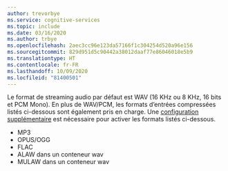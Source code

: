 ```yaml
---
author: trevorbye
ms.service: cognitive-services
ms.topic: include
ms.date: 03/16/2020
ms.author: trbye
ms.openlocfilehash: 2aec3cc96e123da57166f1c304254d520a96e156
ms.sourcegitcommit: 829d951d5c90442a38012daaf77e86046018e5b9
ms.translationtype: HT
ms.contentlocale: fr-FR
ms.lasthandoff: 10/09/2020
ms.locfileid: "81400501"
---
```

Le format de streaming audio par défaut est WAV (16 KHz ou 8 KHz, 16 bits et PCM Mono). En plus de WAV/PCM, les formats d’entrées compressées listés ci-dessous sont également pris en charge. Une [configuration supplémentaire](../how-to-use-codec-compressed-audio-input-streams.md) est nécessaire pour activer les formats listés ci-dessous.

- MP3
- OPUS/OGG
- FLAC
- ALAW dans un conteneur wav
- MULAW dans un conteneur wav
